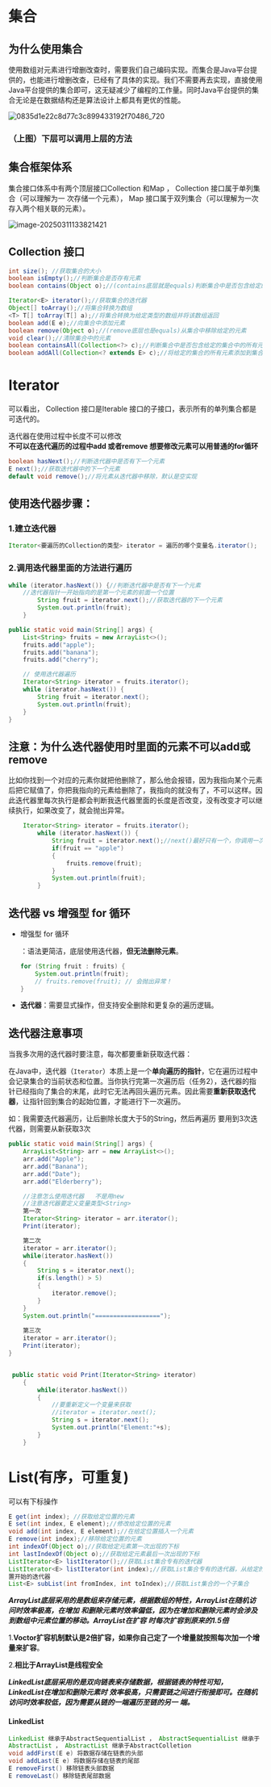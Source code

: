 # 集合

## 为什么使用集合

使用数组对元素进行增删改查时，需要我们自己编码实现。而集合是Java平台提供的，也能进行增删改查，已经有了具体的实现。我们不需要再去实现，直接使用Java平台提供的集合即可，这无疑减少了编程的工作量。同时Java平台提供的集合无论是在数据结构还是算法设计上都具有更优的性能。





![0835d1e22c8d77c3c899433192f70486_720](D:\Java113\IDEA\笔记\java01\assets\0835d1e22c8d77c3c899433192f70486_720.png)

### （上图）下层可以调用上层的方法

## 集合框架体系

集合接口体系中有两个顶层接口Collection 和Map ， Collection 接口属于单列集合（可以理解为一
次存储一个元素）， Map 接口属于双列集合（可以理解为一次存入两个相关联的元素）。

![image-20250311133821421](D:\Java113\IDEA\笔记\java01\assets\image-20250311133821421.png)

## Collection 接口

```java
int size(); //获取集合的大小
boolean isEmpty();//判断集合是否存有元素
boolean contains(Object o);//(contains底层就是equals)判断集合中是否包含给定的元素（要重写equals）

Iterator<E> iterator();//获取集合的迭代器
Object[] toArray();//将集合转换为数组
<T> T[] toArray(T[] a);//将集合转换为给定类型的数组并将该数组返回
boolean add(E e);//向集合中添加元素
boolean remove(Object o);//(remove底层也是equals)从集合中移除给定的元素
void clear();//清除集合中的元素
boolean containsAll(Collection<?> c);//判断集合中是否包含给定的集合中的所有元素
boolean addAll(Collection<? extends E> c);//将给定的集合的所有元素添加到集合中
```



# Iterator

可以看出， Collection 接口是Iterable 接口的子接口，表示所有的单列集合都是可迭代的。





迭代器在使用过程中长度不可以修改      
**不可以在迭代遍历的过程中add 或者remove     想要修改元素可以用普通的for循环**



```java
boolean hasNext();//判断迭代器中是否有下一个元素
E next();//获取迭代器中的下一个元素
default void remove();//将元素从迭代器中移除，默认是空实现
```



## 使用迭代器步骤：

### 1.建立迭代器

```java
Iterator<要遍历的Collection的类型> iterator = 遍历的哪个变量名.iterator();
```



### 2.调用迭代器里面的方法进行遍历

```java
while (iterator.hasNext()) {//判断迭代器中是否有下一个元素
    //迭代器指针一开始指向的是第一个元素的前面一个位置
        String fruit = iterator.next();//获取迭代器的下一个元素
        System.out.println(fruit);
    }
```





```java
public static void main(String[] args) {
    List<String> fruits = new ArrayList<>();
    fruits.add("apple");
    fruits.add("banana");
    fruits.add("cherry");

    // 使用迭代器遍历
    Iterator<String> iterator = fruits.iterator();
    while (iterator.hasNext()) {
        String fruit = iterator.next();
        System.out.println(fruit);
    }
}
```





## 注意：为什么迭代器使用时里面的元素不可以add或remove 



比如你找到一个对应的元素你就把他删除了，那么他会报错，因为我指向某个元素后把它赋值了，你把我指向的元素给删除了，我指向的就没有了，不可以这样。因此迭代器里每次执行是都会判断我迭代器里面的长度是否改变，没有改变才可以继续执行，如果改变了，就会抛出异常。

```java
	Iterator<String> iterator = fruits.iterator();
        while (iterator.hasNext()) {
            String fruit = iterator.next();//next()最好只有一个，你调用一次指针就会移动一次
            if(fruit == "apple")
            {
                fruits.remove(fruit);
            }
            System.out.println(fruit);
        }
```





## **迭代器 vs 增强型 for 循环**

- 增强型 for 循环

  ：语法更简洁，底层使用迭代器，**但无法删除元素**。

  ```java
  for (String fruit : fruits) {
      System.out.println(fruit);
      // fruits.remove(fruit); // 会抛出异常！
  }
  ```

- **迭代器**：需要显式操作，但支持安全删除和更复杂的遍历逻辑。



## 迭代器注意事项

当我多次用的迭代器时要注意，每次都要重新获取迭代器：

在Java中，迭代器（`Iterator`）本质上是一个**单向遍历的指针**，它在遍历过程中会记录集合的当前状态和位置。当你执行完第一次遍历后（任务2），迭代器的指针已经指向了集合的末尾，此时它无法再回头遍历元素。因此需要**重新获取迭代器**，让指针回到集合的起始位置，才能进行下一次遍历。



如：我需要迭代器遍历，让后删除长度大于5的String，然后再遍历    要用到3次迭代器，则需要从新获取3次



```java
public static void main(String[] args) {
    ArrayList<String> arr = new ArrayList<>();
    arr.add("Apple");
    arr.add("Banana");
    arr.add("Date");
    arr.add("Elderberry");

    //注意怎么使用迭代器   不是用new
    //注意迭代器要定义变量类型<String>
    第一次
    Iterator<String> iterator = arr.iterator();
    Print(iterator);

    第二次
    iterator = arr.iterator();
    while(iterator.hasNext())
    {
        String s = iterator.next();
        if(s.length() > 5)
        {
            iterator.remove();
        }
    }
    System.out.println("==================");
    
    第三次
    iterator = arr.iterator();
    Print(iterator);
}


 public static void Print(Iterator<String> iterator)
    {
        while(iterator.hasNext())
        {
            //要重新定义一个变量来获取
            //iterator = iterator.next();
            String s = iterator.next();
            System.out.println("Element:"+s);
        }
    }
```





# List(有序，可重复)

可以有下标操作

```java
E get(int index); //获取给定位置的元素
E set(int index, E element);//修改给定位置的元素
void add(int index, E element);//在给定位置插入一个元素
E remove(int index);//移除给定位置的元素
int indexOf(Object o);//获取给定元素第一次出现的下标
int lastIndexOf(Object o);//获取给定元素最后一次出现的下标
ListIterator<E> listIterator();//获取List集合专有的迭代器
ListIterator<E> listIterator(int index);//获取List集合专有的迭代器，从给定的下标位
置开始的迭代器
List<E> subList(int fromIndex, int toIndex);//获取List集合的一个子集合
```

***ArrayList底层采用的是数组来存储元素，根据数组的特性，ArrayList在随机访问时效率极高，在增加***
***和删除元素时效率偏低，因为在增加和删除元素时会涉及到数组中元素位置的移动。ArrayList在扩容***
***时每次扩容到原来的1.5倍***



1.**Voctor扩容机制默认是2倍扩容，如果你自己定了一个增量就按照每次加一个增量来扩容**。

2.**相比于ArrayList是线程安全**



***LinkedList底层采用的是双向链表来存储数据，根据链表的特性可知，LinkedList在增加和删除元素时***
***效率极高，只需要链之间进行衔接即可。在随机访问时效率较低，因为需要从链的一端遍历至链的另一***
***端。***



#### LinkedList

```java
LinkedList 继承于AbstractSequentialList ， AbstractSequentialList 继承于
AbstractList ， AbstractList 继承于AbstractColletion
void addFirst(E e) 将数据存储在链表的头部
void addLast(E e) 将数据存储在链表的尾部
E removeFirst() 移除链表头部数据
E removeLast() 移除链表尾部数据
```

















